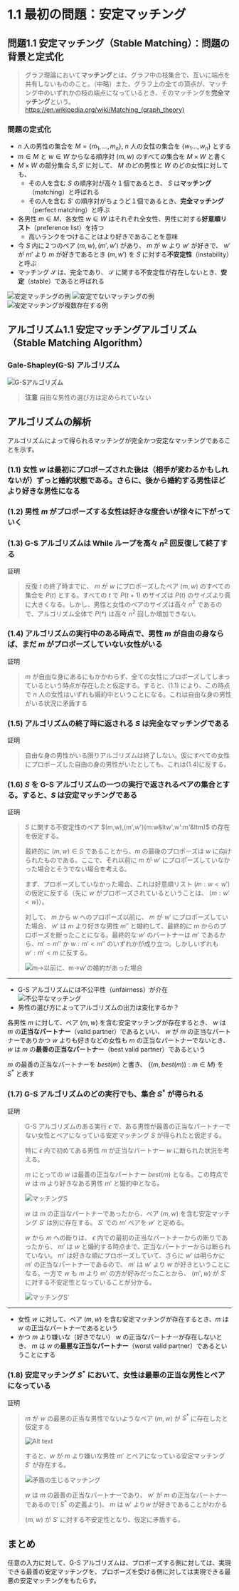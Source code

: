 # 1.1 最初の問題：安定マッチング

## 問題1.1 安定マッチング（Stable Matching）：問題の背景と定式化

> グラフ理論において**マッチング**とは、グラフ中の枝集合で、互いに端点を共有しないもののこと。（中略）また、グラフ上の全ての頂点が、マッチング中のいずれかの枝の端点になっているとき、そのマッチングを**完全マッチング**という。 <https://en.wikipedia.org/wiki/Matching_(graph_theory)>

### 問題の定式化

- $n$ 人の男性の集合を $M=\{m_1,\ldots,m_n\}$, $n$ 人の女性の集合を $\{w_1\ldots,w_n\}$ とする
- $m\in M$ と $w\in W$ からなる順序対 $(m,w)$ のすべての集合を $M\times W$ と書く
- $M\times W$ の部分集合 $S,S'$ に対して、 $M$ のどの男性と $W$ のどの女性に対しても、
  - その人を含む $S$ の順序対が高々１個であるとき、 $S$ は**マッチング**（matching）と呼ばれる
  - その人を含む $S'$ の順序対がちょうど１個であるとき、**完全マッチング**（perfect matching）と呼ぶ
- 各男性 $m\in M$、各女性 $w\in W$ はそれぞれ全女性、男性に対する**好意順リスト**（preference list）を持つ
  - 高いランクをつけることはより好きであることを意味
- 今 $S$ 内に２つのペア $(m,w), (m',w')$ があり、 $m$ が $w$ より $w'$ が好きで、 $w'$ が $m'$ より $m$ が好きであるとき $(m,w')$ を $S$ に対する**不安定性**（instability）と呼ぶ
- マッチング $\mathcal{S}$ は、完全であり、 $\mathcal{S}$ に関する不安定性が存在しないとき、**安定**（stable）であると呼ばれる

![安定マッチングの例](./img/1.1_01.png)
![安定でないマッチングの例](./img/1.1_02.png)
![安定マッチングが複数存在する例](./img/1.1_03.png)

## アルゴリズム1.1 安定マッチングアルゴリズム（Stable Matching Algorithm）

### Gale-Shapley(G-S) アルゴリズム

![G-Sアルゴリズム](./img/1.1_04.png)

> **注意**
> 自由な男性の選び方は定められていない

## アルゴリズムの解析

アルゴリズムによって得られるマッチングが完全かつ安定なマッチングであることを示す。

### (1.1) 女性 $w$ は最初にプロポーズされた後は（相手が変わるかもしれないが）ずっと婚約状態である。さらに、後から婚約する男性ほどより好きな男性になる

### (1.2) 男性 $m$ がプロポーズする女性は好きな度合いが徐々に下がっていく

### (1.3) G-S アルゴリズムは While ループを高々 $n^2$ 回反復して終了する

証明

> 反復 $t$ の終了時までに、 $m$ が $w$ にプロポーズしたペア $(m,w)$ のすべての集合を $P(t)$ とする。すべての $t$ で $P(t+1)$ のサイズは $P(t)$ のサイズより真に大きくなる。しかし、男性と女性のペアのサイズは高々 $n^2$ であるので、アルゴリズム全体で $P(*)$ は高々 $n^2$ 回しか増加できない。

### (1.4) アルゴリズムの実行中のある時点で、男性 $m$ が自由の身ならば、まだ $m$ がプロポーズしていない女性がいる

証明

> $m$ が自由な身にあるにもかかわらず、全ての女性にプロポーズしてしまっているという時点が存在したと仮定する。すると、(1.1) により、この時点で $n$ 人の女性はいずれも婚約中ということになる。これは自由な身の男性がいる状況に矛盾する

### (1.5) アルゴリズムの終了時に返される $S$ は完全なマッチングである

証明

> 自由な身の男性がいる限りアルゴリズムは終了しない。仮にすべての女性にプロポーズした自由の身の男性がいたとしても、これは(1.4)に反する。

### (1.6) $S$ を G-S アルゴリズムの一つの実行で返されるペアの集合とする。すると、$S$ は安定マッチングである

証明

> $S$ に関する不安定性のペア $(m,w),(m',w')(m:w&ltw',w':m'&ltm)$ の存在を仮定する。
>
> 最終的に $(m,w)\in S$ であることから、$m$ の最後のプロポーズは $w$ に向けられたものである。ここで、それ以前に $m$ が $w'$ にプロポーズしていなかった場合とそうでない場合を考える。
>
> まず、プロポーズしていなかった場合、これは好意順リスト $(m: w<w')$ の仮定に反する（先に $w$ がプロポーズされているということは、 $(m: w'<w)$）。
>
> 対して、 $m$ から $w$ へのプロポーズ以前に、 $m$ が $w'$ にプロポーズしていた場合、 $w'$ は $m$ より好きな男性 $m''$ と婚約して、最終的に $m$ からのプロポーズを断ったことになる。最終的な $w'$ のパートナーは $m'$ であるから、$m'=m''$ か $w: m'<m''$ のいずれかが成り立つ。しかしいずれも $w': m'<m$ に反する。
>
> ![m→以前に、m→w'の婚約があった場合](./img/1.1_05.png)

---

- G-S アルゴリズムには不公平性（unfairness）が介在
  ![不公平なマッチング](./img/1.1_06.png)
- 男性の選び方によってアルゴリズムの出力は変化するか？

各男性 $m$ に対して、ペア $(m,w)$ を含む安定マッチングが存在するとき、 $w$ は $m$ の**正当なパートナー**（valid partner）であるといい、 $w$ が $m$ の正当なパートナーでありかつ $w$ よりも好きなどの女性も $m$ の正当なパートナーでないとき、 $w$ は $m$ の**最善の正当なパートナー**（best valid partner）であるという

$m$ の最善の正当なパートナーを $best(m)$ と書き、 $\{(m, best(m)) : m\in M \}$ を $S^*$ と表す

### (1.7) G-S アルゴリズムのどの実行でも、集合 $S^*$ が得られる

証明

> G-S アルゴリズムのある実行 $\epsilon$ で、ある男性が最善の正当なパートナーでない女性とペアになっている安定マッチング $S$ が得られたと仮定する。
>
> 特に $\epsilon$ 内で初めてある男性 $m$ が正当なパートナー $w$ に断られた状況を考える。
>
> $m$ にとっての $w$ は最善の正当なパートナー $best(m)$ となる。この時点で $w$ は $m$ より好きなある男性 $m'$ と婚約中となる。
>
> ![マッチングS](./img/1.1_07.png)
>
> $w$ は $m$ の正当なパートナーであったから、ペア $(m,w)$ を含む安定マッチング $S'$ は別に存在する。 $S'$ での $m'$ ペアを $w'$ と定める。
>
> $w$ から $m$ への断りは、 $\epsilon$ 内での最初の正当なパートナーからの断りであったから、 $m'$ は $w$ と婚約する時点まで、正当なパートナーからは断られていない。 $m'$ は好きな順にプロポーズしていて、さらに $w'$ は明らかに $m'$ の正当なパートナーであるので、 $m'$ は $w'$ より $w$ が好きということになる。一方で $w$ も $m$ より $m'$ の方が好みだったことから、 $(m',w)$ が $S'$ に対する不安定性となっていることが分かる。
>
> ![マッチングS'](./img/1.1_08.png)

---

- 女性 $w$ に対して、ペア $(m,w)$ を含む安定マッチングが存在するとき、$m$ は $w$ の正当なパートナーであるという
- かつ $m$ より嫌いな（好きでない） $w$ の正当なパートナーが存在しないとき、 $m$ は $w$ の**最悪な正当なパートナー**（worst valid partner）であるということにする

### (1.8) 安定マッチング $S^*$ において、女性は最悪の正当な男性とペアになっている

証明

> $m$ が $w$ の最悪の正当な男性でないようなペア $(m,w)$ が $S^*$ に存在したと仮定する
>
> ![Alt text](./img/1.1_9.png)
>
> すると、$w$ が $m$ より嫌いな男性 $m'$ とペアになっている安定マッチング $S'$ が存在する。
>
> ![矛盾の生じるマッチング](./img/1.1_10.png)
>
> $w$ は $m$ の最善の正当なパートナーであり、 $w'$ が $m$ の正当なパートナーであるので( $S^*$ の定義より)、 $m$ は $w'$ より$w$ が好きであることがわかる
>
> $(m, w)$ が $S'$ に対する不安定性となり、仮定に矛盾する。
>

## まとめ

任意の入力に対して、G-S アルゴリズムは、プロポーズする側に対しては、実現できる最善の安定マッチングを、プロポーズを受ける側に対しては実現できる最悪の安定マッチングをもたらす。
